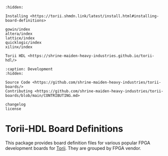 ```{toctree}
:hidden:

Installing <https://torii.shmdn.link/latest/install.html#installing-board-definitions>

gowin/index
altera/index
lattice/index
quicklogic/index
xilinx/index

Torii HDL <https://shrine-maiden-heavy-industries.github.io/torii-hdl/>

```

```{toctree}
:caption: Development
:hidden:

Source Code <https://github.com/shrine-maiden-heavy-industries/torii-boards/>
Contributing <https://github.com/shrine-maiden-heavy-industries/torii-boards/blob/main/CONTRIBUTING.md>

changelog
license
```

# Torii-HDL Board Definitions

This package provides board definition files for various popular FPGA development boards for [Torii](https://github.com/shrine-maiden-heavy-industries/torii-hdl). They are grouped by FPGA vendor.
